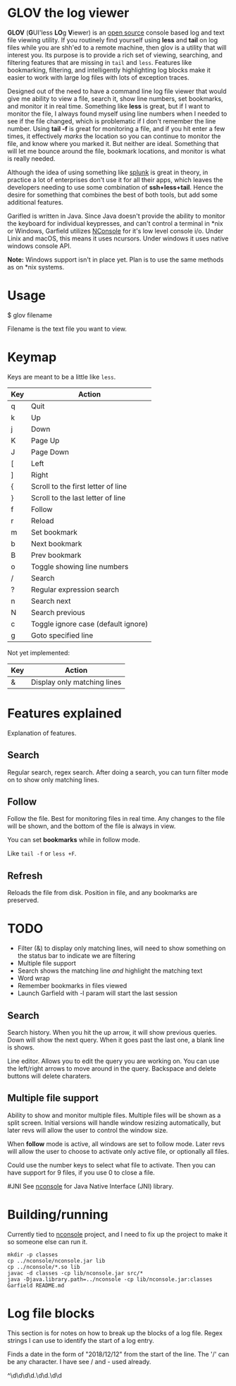 # GLOV the log viewer
**GLOV** (**G**UI'less **LO**g **V**iewer) is an [open source][glov-src] console based log and text file viewing utility. If you routinely find yourself using **less** and **tail** on log files while you are shh'ed to a remote machine, then glov is a utility that will interest you. Its purpose is to provide a rich set of viewing, searching, and filtering features that are missing in `tail` and `less`. Features like bookmarking, filtering, and intelligently highlighting log blocks make it easier to work with large log files with lots of exception traces. 

Designed out of the need to have a command line log file viewer that would give me ability to view a file, search it, show line numbers, set bookmarks, and monitor it in real time. Something like **less** is great, but if I want to monitor the file, I always found myself using line numbers when I needed to see if the file changed, which is problematic if I don't remember the line number. Using **tail -f** is great for monitoring a file, and if you hit enter a few times, it effectively *marks* the location so you can continue to monitor the file, and know where you marked it. But neither are ideal. Something that will let me bounce around the file, bookmark locations, and monitor is what is really needed.

Although the idea of using something like [splunk] is great in theory, in practice a lot of enterprises don't use it for all their apps, which leaves the developers needing to use some combination of **ssh+less+tail**. Hence the desire for something that combines the best of both tools, but add some additional features.

Garifled is written in Java. Since Java doesn't provide the ability to monitor the keyboard for individual keypresses, and can't control a terminal in *nix or Windows, Garfield utilizes [NConsole] for it's low level console i/o. Under Linix and macOS, this means it uses ncursors. Under windows it uses native windows console API.

**Note:** Windows support isn't in place yet. Plan is to use the same methods as on *nix systems. 

# Usage
$ glov filename

Filename is the text file you want to view.


# Keymap
Keys are meant to be a little like `less`. 

| Key   | Action                                    |
|-------|----                                       |
| q     | Quit                                      |
| k     | Up                                        |
| j     | Down                                      |
| K     | Page Up                                   |
| J     | Page Down                                 |
| [     | Left                                      |
| ]     | Right                                     |
| {     | Scroll to the first letter of line        |
| }     | Scroll to the last letter of line         |
| f     | Follow                                    |
| r     | Reload                                    |
| m     | Set bookmark                              |
| b     | Next bookmark                             |
| B     | Prev bookmark                             |
| o     | Toggle showing line numbers               |
| /     | Search                                    |
| ?     | Regular expression search                 |
| n     | Search next                               |
| N     | Search previous                           |
| c     | Toggle ignore case (default ignore)       |
| g     | Goto specified line                       |

Not yet implemented:

| Key   | Action                                    |
|-------|---                                        |
| &     | Display only matching lines               |



# Features explained
Explanation of features.

## Search
Regular search, regex search. After doing a search, you can turn filter mode on to show only matching lines. 


## Follow
Follow the file. Best for monitoring files in real time. Any changes to the file will be shown, and the bottom of the file is always in view. 

You can set **bookmarks** while in follow mode.

Like `tail -f` or `less +F`.


## Refresh
Reloads the file from disk. Position in file, and any bookmarks are preserved.


# TODO
- Filter (&) to display only matching lines, will need to show something on the status bar to indicate we are filtering
- Multiple file support
- Search shows the matching line *and* highlight the matching text
- Word wrap
- Remember bookmarks in files viewed
- Launch Garfield with -l param will start the last session
 

## Search
Search history. When you hit the up arrow, it will show previous queries. Down will show the next query. When it goes past the last one, a blank line is shows. 

Line editor. Allows you to edit the query you are working on. You can use the left/right arrows to move around in the query. Backspace and delete buttons will delete charaters.


## Multiple file support
Ability to show and monitor multiple files. Multiple files will be shown as a split screen. Initial versions will handle window resizing automatically, but later revs will allow the user to control the window size.

When **follow** mode is active, all windows are set to follow mode. Later revs will allow the user to choose to activate only active file, or optionally all files.

Could use the number keys to select what file to activate. Then you can have support for 9 files, if you use 0 to close a file.


#JNI
See [nconsole] for Java Native Interface (JNI) library.

# Building/running
Currently tied to [nconsole] project, and I need to fix up the project to make it so someone else can run it.

```
mkdir -p classes
cp ../nconsole/nconsole.jar lib
cp ../nconsole/*.so lib
javac -d classes -cp lib/nconsole.jar src/*
java -Djava.library.path=../nconsole -cp lib/nconsole.jar:classes Garfield README.md 
```


# Log file blocks
This section is for notes on how to break up the blocks of a log file. Regex strings I can use to identify the start of a log entry.

Finds a date in the form of "2018/12/12" from the start of the line. The '/' can be any character. I have see / and - used already.

^\d\d\d\d.\d\d.\d\d


[garfield]: https://github.com/abathur8bit/garfield
[nconsole]: https://github.com/abathur8bit/nconsole
[regex]: https://docs.oracle.com/javase/7/docs/api/java/util/regex/Pattern.html
[glov]: http://axorion.com/glov
[glov-src]: https://github.com/abathur8bit/garfield
[splunk]: https://www.splunk.com
[gas]: http://axorion.com/gms
[8bitblog]: http://www.8bitcoder.com/category/blog/
[axorion]: http://axorion.com
